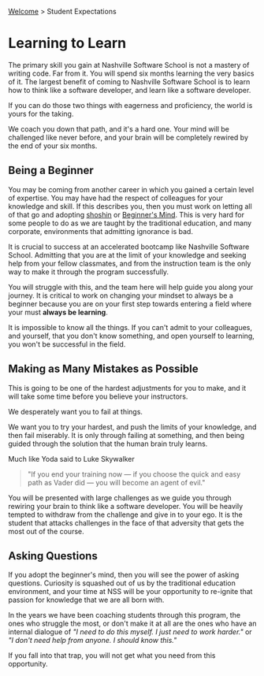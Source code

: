[Welcome](../../) > Student Expectations

# Learning to Learn

The primary skill you gain at Nashville Software School is not a mastery of writing code. Far from it. You will spend six months learning the very basics of it. The largest benefit of coming to Nashville Software School is to learn how to think like a software developer, and learn like a software developer.

If you can do those two things with eagerness and proficiency, the world is yours for the taking.

We coach you down that path, and it's a hard one. Your mind will be challenged like never before, and your brain will be completely rewired by the end of your six months.

## Being a Beginner

You may be coming from another career in which you gained a certain level of expertise. You may have had the respect of colleagues for your knowledge and skill. If this describes you, then you must work on letting all of that go and adopting [shoshin](https://en.wikipedia.org/wiki/Shoshin) or [Beginner's Mind](https://www.nithyananda.org/article/what-beginner-mind). This is very hard for some people to do as we are taught by the traditional education, and many corporate, environments that admitting ignorance is bad.

It is crucial to success at an accelerated bootcamp like Nashville Software School. Admitting that you are at the limit of your knowledge and seeking help from your fellow classmates, and from the instruction team is the only way to make it through the program successfully.

You will struggle with this, and the team here will help guide you along your journey. It is critical to work on changing your mindset to always be a beginner because you are on your first step towards entering a field where your must **always be learning**.

It is impossible to know all the things. If you can't admit to your colleagues, and yourself, that you don't know something, and open yourself to learning, you won't be successful in the field.

## Making as Many Mistakes as Possible

This is going to be one of the hardest adjustments for you to make, and it will take some time before you believe your instructors.

We desperately want you to fail at things.

We want you to try your hardest, and push the limits of your knowledge, and then fail miserably. It is only through failing at something, and then being guided through the solution that the human brain truly learns.

Much like Yoda said to Luke Skywalker

> "If you end your training now — if you choose the quick and easy path as Vader did — you will become an agent of evil."

You will be presented with large challenges as we guide you through rewiring your brain to think like a software developer. You will be heavily tempted to withdraw from the challenge and give in to your ego. It is the student that attacks challenges in the face of that adversity that gets the most out of the course.

## Asking Questions

If you adopt the beginner's mind, then you will see the power of asking questions. Curiosity is squashed out of us by the traditional education environment, and your time at NSS will be your opportunity to re-ignite that passion for knowledge that we are all born with.

In the years we have been coaching students through this program, the ones who struggle the most, or don't make it at all are the ones who have an internal dialogue of _"I need to do this myself. I just need to work harder."_ or _"I don't need help from anyone. I should know this."_

If you fall into that trap, you will not get what you need from this opportunity.
